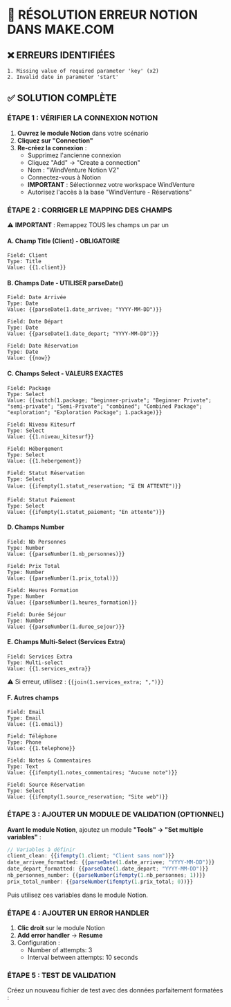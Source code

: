 # 🔧 RÉSOLUTION ERREUR NOTION DANS MAKE.COM

## ❌ ERREURS IDENTIFIÉES

```
1. Missing value of required parameter 'key' (x2)
2. Invalid date in parameter 'start'
```

## ✅ SOLUTION COMPLÈTE

### ÉTAPE 1 : VÉRIFIER LA CONNEXION NOTION

1. **Ouvrez le module Notion** dans votre scénario
2. **Cliquez sur "Connection"**
3. **Re-créez la connexion** :
   - Supprimez l'ancienne connexion
   - Cliquez "Add" → "Create a connection"
   - Nom : "WindVenture Notion V2"
   - Connectez-vous à Notion
   - **IMPORTANT** : Sélectionnez votre workspace WindVenture
   - Autorisez l'accès à la base "WindVenture - Réservations"

### ÉTAPE 2 : CORRIGER LE MAPPING DES CHAMPS

⚠️ **IMPORTANT** : Remappez TOUS les champs un par un

#### A. Champ Title (Client) - OBLIGATOIRE
```
Field: Client
Type: Title
Value: {{1.client}}
```

#### B. Champs Date - UTILISER parseDate()
```
Field: Date Arrivée
Type: Date
Value: {{parseDate(1.date_arrivee; "YYYY-MM-DD")}}

Field: Date Départ  
Type: Date
Value: {{parseDate(1.date_depart; "YYYY-MM-DD")}}

Field: Date Réservation
Type: Date
Value: {{now}}
```

#### C. Champs Select - VALEURS EXACTES
```
Field: Package
Type: Select
Value: {{switch(1.package; "beginner-private"; "Beginner Private"; "semi-private"; "Semi-Private"; "combined"; "Combined Package"; "exploration"; "Exploration Package"; 1.package)}}

Field: Niveau Kitesurf
Type: Select
Value: {{1.niveau_kitesurf}}

Field: Hébergement
Type: Select
Value: {{1.hebergement}}

Field: Statut Réservation
Type: Select
Value: {{ifempty(1.statut_reservation; "⏳ EN ATTENTE")}}

Field: Statut Paiement
Type: Select
Value: {{ifempty(1.statut_paiement; "En attente")}}
```

#### D. Champs Number
```
Field: Nb Personnes
Type: Number
Value: {{parseNumber(1.nb_personnes)}}

Field: Prix Total
Type: Number
Value: {{parseNumber(1.prix_total)}}

Field: Heures Formation
Type: Number
Value: {{parseNumber(1.heures_formation)}}

Field: Durée Séjour
Type: Number
Value: {{parseNumber(1.duree_sejour)}}
```

#### E. Champs Multi-Select (Services Extra)
```
Field: Services Extra
Type: Multi-select
Value: {{1.services_extra}}
```
⚠️ Si erreur, utilisez : `{{join(1.services_extra; ",")}}`

#### F. Autres champs
```
Field: Email
Type: Email
Value: {{1.email}}

Field: Téléphone
Type: Phone
Value: {{1.telephone}}

Field: Notes & Commentaires
Type: Text
Value: {{ifempty(1.notes_commentaires; "Aucune note")}}

Field: Source Réservation
Type: Select
Value: {{ifempty(1.source_reservation; "Site web")}}
```

### ÉTAPE 3 : AJOUTER UN MODULE DE VALIDATION (OPTIONNEL)

**Avant le module Notion**, ajoutez un module **"Tools" → "Set multiple variables"** :

```javascript
// Variables à définir
client_clean: {{ifempty(1.client; "Client sans nom")}}
date_arrivee_formatted: {{parseDate(1.date_arrivee; "YYYY-MM-DD")}}
date_depart_formatted: {{parseDate(1.date_depart; "YYYY-MM-DD")}}
nb_personnes_number: {{parseNumber(ifempty(1.nb_personnes; 1))}}
prix_total_number: {{parseNumber(ifempty(1.prix_total; 0))}}
```

Puis utilisez ces variables dans le module Notion.

### ÉTAPE 4 : AJOUTER UN ERROR HANDLER

1. **Clic droit** sur le module Notion
2. **Add error handler** → **Resume**
3. Configuration :
   - Number of attempts: 3
   - Interval between attempts: 10 seconds

### ÉTAPE 5 : TEST DE VALIDATION

Créez un nouveau fichier de test avec des données parfaitement formatées :